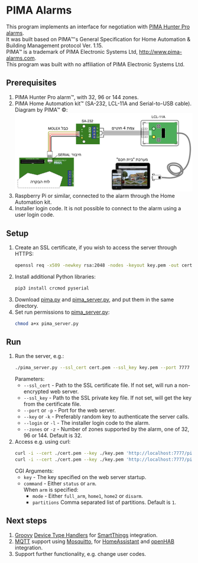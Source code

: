 # PIMA Alarms

This program implements an interface for negotiation with [PIMA Hunter Pro alarms](https://www.pima-alarms.com/our-products/hunter-pro-series/).  
It was built based on PIMA&trade;'s General Specification for Home Automation &
Building Management protocol Ver. 1.15.  
PIMA&trade; is a trademark of PIMA Electronic Systems Ltd, http://www.pima-alarms.com.  
This program was built with no affiliation of PIMA Electronic Systems Ltd.

## Prerequisites
1. PIMA Hunter Pro alarm&trade;, with 32, 96 or 144 zones.
1. PIMA Home Automation kit&trade; (SA-232, LCL-11A and Serial-to-USB cable).  
   Diagram by PIMA&trade; &copy;:
   ![Diagram by PIMA&trade; &copy;](home_automation_kit.png)
1. Raspberry Pi or similar, connected to the alarm through the Home Automation kit.
1. Installer login code. It is not possible to connect to the alarm using a user login code.

## Setup
1. Create an SSL certificate, if you wish to access the server through HTTPS:
   ```bash
   openssl req -x509 -newkey rsa:2048 -nodes -keyout key.pem -out cert.pem -days 365
   ```
1. Install additional Python libraries:
   ```bash
   pip3 install crcmod pyserial
   ```
1. Download [pima.py](pima.py) and [pima_server.py](pima_server.py), and put them in the same directory.
1. Set run permissions to [pima_server.py](pima_server.py):
   ```bash
   chmod a+x pima_server.py
   ```
## Run
1. Run the server, e.g.:
   ```bash
   ./pima_server.py --ssl_cert cert.pem --ssl_key key.pem --port 7777 --key my_random_key --login 000000 --zones 32
   ```
   Parameters:
   - `--ssl_cert` - Path to the SSL certificate file. If not set, will run a non-encrypted web server.
   - `--ssl_key` - Path to the SSL private key file. If not set, will get the key from the certificate file.
   - `--port` or `-p` - Port for the web server.
   - `--key` or `-k` - Preferably random key to authenticate the server calls.
   - `--login` or `-l` - The installer login code to the alarm.
   - `--zones` or `-z` - Number of zones supported by the alarm, one of 32, 96 or 144. Default is 32.
1. Access e.g. using curl:
   ```bash
   curl -i --cert ./cert.pem --key ./key.pem 'http://localhost:7777/pima?key=my_random_key&command=status'
   curl -i --cert ./cert.pem --key ./key.pem 'http://localhost:7777/pima?key=my_random_key&command=arm&mode=home1&partitions=1'
   ```
   CGI Arguments:
   - `key` - The key specified on the web server startup.
   - `command` - Either `status` or `arm`.  
      When `arm` is specified:
      - `mode` - Either `full_arm`, `home1`, `home2` or `disarm`.
      - `partitions` Comma separated list of partitions. Default is `1`.

## Next steps
1. [Groovy](http://groovy-lang.org/) [Device Type Handlers](https://docs.smartthings.com/en/latest/device-type-developers-guide/) for [SmartThings](https://www.smartthings.com/) integration.
1. [MQTT](http://en.wikipedia.org/wiki/Mqtt) support using [Mosquitto](http://mosquitto.org/), for [HomeAssistant](https://www.home-assistant.io/) and [openHAB](https://www.openhab.org/) integration.
1. Support further functionality, e.g. change user codes.
